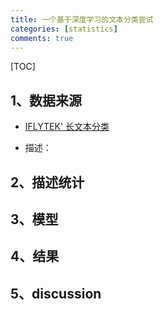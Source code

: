 ```yaml
---
title: 一个基于深度学习的文本分类尝试
categories: [statistics]
comments: true
---
```


[TOC]

## 1、数据来源

+ [IFLYTEK' 长文本分类](https://storage.googleapis.com/cluebenchmark/tasks/iflytek_public.zip)

+ 描述：

## 2、描述统计

## 3、模型

## 4、结果

## 5、discussion
